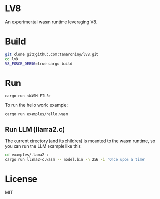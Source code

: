 # LV8

An experimental wasm runtime leveraging V8.

# Build

```bash
git clone git@github.com:tamaroning/lv8.git
cd lv8
V8_FORCE_DEBUG=true cargo build
```

# Run

```bash
cargo run <WASM FILE>
```

To run the hello world example:

```bash
cargo run examples/hello.wasm
```

## Run LLM (llama2.c)

The current directory (and its children) is mounted to the wasm runtime, so you can run the LLM example like this:

```bash
cd examples/llama2-c
cargo run llama2-c.wasm -- model.bin -n 256 -i 'Once upon a time'
```

# License

MIT
